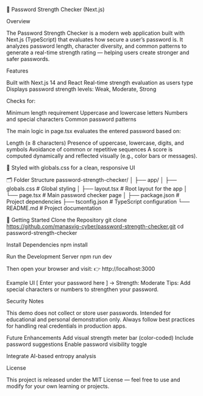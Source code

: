 🔐 Password Strength Checker (Next.js)

 Overview

The Password Strength Checker is a modern web application built with Next.js (TypeScript) that evaluates how secure a user’s password is.
It analyzes password length, character diversity, and common patterns to generate a real-time strength rating — helping users create stronger and safer passwords.

 Features

 Built with Next.js 14 and React
 Real-time strength evaluation as users type
 Displays password strength levels: Weak, Moderate, Strong

 Checks for:

Minimum length requirement
Uppercase and lowercase letters
Numbers and special characters
Common password patterns

The main logic in page.tsx evaluates the entered password based on:

Length (≥ 8 characters)
Presence of uppercase, lowercase, digits, and symbols
Avoidance of common or repetitive sequences
A score is computed dynamically and reflected visually (e.g., color bars or messages).

🎨 Styled with globals.css for a clean, responsive UI

🗂️ Folder Structure
password-strength-checker/
│
├── app/
│   ├── globals.css       # Global styling
│   ├── layout.tsx        # Root layout for the app
│   └── page.tsx          # Main password checker page
│
├── package.json          # Project dependencies
├── tsconfig.json         # TypeScript configuration
└── README.md             # Project documentation

🚀 Getting Started
Clone the Repository
git clone https://github.com/manasvig-cyber/password-strength-checker.git
cd password-strength-checker

Install Dependencies
npm install

Run the Development Server
npm run dev


Then open your browser and visit:
👉 http://localhost:3000

 Example UI
[ Enter your password here ] 
→ Strength: Moderate 
Tips: Add special characters or numbers to strengthen your password.

Security Notes

This demo does not collect or store user passwords.
Intended for educational and personal demonstration only.
Always follow best practices for handling real credentials in production apps.

 Future Enhancements
Add visual strength meter bar (color-coded)
Include password suggestions
Enable password visibility toggle

Integrate AI-based entropy analysis

License

This project is released under the MIT License — feel free to use and modify for your own learning or projects.
